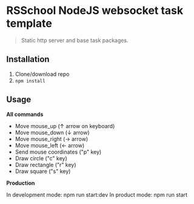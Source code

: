 # RSSchool NodeJS websocket task template

> Static http server and base task packages.

## Installation

1. Clone/download repo
2. `npm install`

## Usage

**All commands**

- Move mouse_up (↑ arrow on keyboard)
- Move mouse_down (↓ arrow)
- Move mouse_right (→ arrow)
- Move mouse_left (← arrow)
- Send mouse coordinates ("p" key)
- Draw circle ("c" key)
- Draw rectangle ("r" key)
- Draw square ("s" key)

**Production**

In development mode: npm run start:dev
In product mode: npm run start
